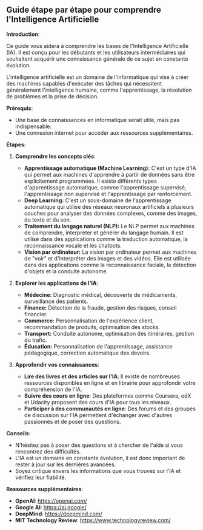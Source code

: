 ##  Guide étape par étape pour comprendre l'Intelligence Artificielle 

**Introduction**:

Ce guide vous aidera à comprendre les bases de l'Intelligence Artificielle (IA). Il est conçu pour les débutants et les utilisateurs intermédiaires qui souhaitent acquérir une connaissance générale de ce sujet en constante évolution.

L'intelligence artificielle est un domaine de l'informatique qui vise à créer des machines capables d'exécuter des tâches qui nécessitent généralement l'intelligence humaine, comme l'apprentissage, la résolution de problèmes et la prise de décision.

**Prérequis**:

* Une base de connaissances en informatique serait utile, mais pas indispensable.
* Une connexion internet pour accéder aux ressources supplémentaires.

**Étapes**:

1. **Comprendre les concepts clés**:
   * **Apprentissage automatique (Machine Learning):**  C'est un type d'IA qui permet aux machines d'apprendre à partir de données sans être explicitement programmées. Il existe différents types d'apprentissage automatique, comme l'apprentissage supervisé, l'apprentissage non supervisé et l'apprentissage par renforcement.
   * **Deep Learning:** C'est un sous-domaine de l'apprentissage automatique qui utilise des réseaux neuronaux artificiels à plusieurs couches pour analyser des données complexes, comme des images, du texte et du son.
   * **Traitement du langage naturel (NLP):**  Le NLP permet aux machines de comprendre, interpréter et générer du langage humain. Il est utilisé dans des applications comme la traduction automatique, la reconnaissance vocale et les chatbots.
   * **Vision par ordinateur:**  La vision par ordinateur permet aux machines de "voir" et d'interpréter des images et des vidéos. Elle est utilisée dans des applications comme la reconnaissance faciale, la détection d'objets et la conduite autonome.

2. **Explorer les applications de l'IA**:
   * **Médecine:** Diagnostic médical, découverte de médicaments, surveillance des patients.
   * **Finance:** Détection de la fraude, gestion des risques, conseil financier.
   * **Commerce:** Personnalisation de l'expérience client, recommandation de produits, optimisation des stocks.
   * **Transport:** Conduite autonome, optimisation des itinéraires, gestion du trafic.
   * **Éducation:** Personnalisation de l'apprentissage, assistance pédagogique, correction automatique des devoirs.

3. **Approfondir vos connaissances**:
   * **Lire des livres et des articles sur l'IA**: Il existe de nombreuses ressources disponibles en ligne et en librairie pour approfondir votre compréhension de l'IA.
   * **Suivre des cours en ligne**: Des plateformes comme Coursera, edX et Udacity proposent des cours d'IA pour tous les niveaux.
   * **Participer à des communautés en ligne**: Des forums et des groupes de discussion sur l'IA permettent d'échanger avec d'autres passionnés et de poser des questions.

**Conseils**:

* N'hésitez pas à poser des questions et à chercher de l'aide si vous rencontrez des difficultés.
* L'IA est un domaine en constante évolution, il est donc important de rester à jour sur les dernières avancées.
* Soyez critique envers les informations que vous trouvez sur l'IA et vérifiez leur fiabilité.

**Ressources supplémentaires**:

* **OpenAI**: https://openai.com/
* **Google AI**: https://ai.google/
* **DeepMind**: https://deepmind.com/
* **MIT Technology Review**: https://www.technologyreview.com/


